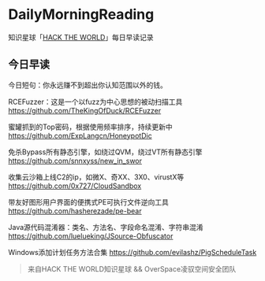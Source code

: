 # DailyMorningReading

知识星球「[HACK THE WORLD](https://public.zsxq.com/groups/225824414251.html)」每日早读记录

## 今日早读

今日短句：你永远赚不到超出你认知范围以外的钱。

RCEFuzzer：这是一个以fuzz为中心思想的被动扫描工具
https://github.com/TheKingOfDuck/RCEFuzzer

蜜罐抓到的Top密码，根据使用频率排序，持续更新中
https://github.com/ExpLangcn/HoneypotDic

免杀Bypass所有静态引擎，如绕过QVM，绕过VT所有静态引擎
https://github.com/snnxyss/new_in_swor

收集云沙箱上线C2的ip，如微X、奇XX、3X0、virustX等
https://github.com/0x727/CloudSandbox

带友好图形用户界面的便携式PE可执行文件逆向工具
https://github.com/hasherezade/pe-bear

Java源代码混淆器：类名、方法名、字段命名混淆、字符串混淆
https://github.com/luelueking/JSource-Obfuscator

Windows添加计划任务方法合集
https://github.com/evilashz/PigScheduleTask

> 来自HACK THE WORLD知识星球 && OverSpace凌驭空间安全团队
